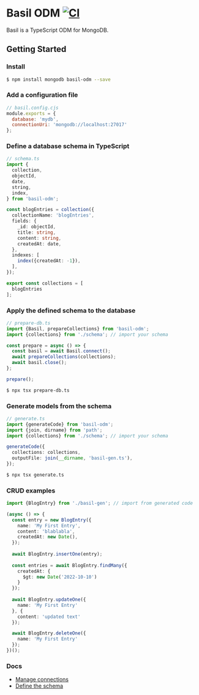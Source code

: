 # Basil ODM [![CI](https://github.com/anatoo/basil-odm/actions/workflows/ci.yaml/badge.svg?branch=main)](https://github.com/anatoo/basil-odm/actions/workflows/ci.yaml)

Basil is a TypeScript ODM for MongoDB.

## Getting Started

### Install

```bash
$ npm install mongodb basil-odm --save
```

### Add a configuration file

```javascript
// basil.config.cjs
module.exports = {
  database: 'mydb',
  connectionUri: 'mongodb://localhost:27017'
};
```

### Define a database schema in TypeScript

```typescript
// schema.ts
import {
  collection,
  objectId,
  date,
  string,
  index,
} from 'basil-odm';

const blogEntries = collection({
  collectionName: 'blogEntries',
  fields: {
    _id: objectId,
    title: string,
    content: string,
    createdAt: date,
  },
  indexes: [
    index({createdAt: -1}),
  ],
});

export const collections = [
  blogEntries
];
```

### Apply the defined schema to the database

```typescript
// prepare-db.ts
import {Basil, prepareCollections} from 'basil-odm';
import {collections} from './schema'; // import your schema

const prepare = async () => {
  const basil = await Basil.connect();
  await prepareCollections(collections);
  await basil.close();
};

prepare();
```

```bash
$ npx tsx prepare-db.ts
```

### Generate models from the schema

```typescript
// generate.ts
import {generateCode} from 'basil-odm';
import {join, dirname} from 'path';
import {collections} from './schema'; // import your schema

generateCode({
  collections: collections,
  outputFile: join(__dirname, 'basil-gen.ts'),
});
```

```bash
$ npx tsx generate.ts
```

### CRUD examples

```typescript
import {BlogEntry} from './basil-gen'; // import from generated code

(async () => {
  const entry = new BlogEntry({
    name: 'My First Entry',
    content: 'blablabla',
    createdAt: new Date(),
  });
  
  await BlogEntry.insertOne(entry);
  
  const entries = await BlogEntry.findMany({
    createdAt: {
      $gt: new Date('2022-10-10')
    }
  });
  
  await BlogEntry.updateOne({
    name: 'My First Entry'
  }, {
    content: 'updated text'
  });

  await BlogEntry.deleteOne({
    name: 'My First Entry'
  });
})();
```

### Docs

 - [Manage connections](./docs/01_connection.md)
 - [Define the schema](./docs/02_schema.md)
